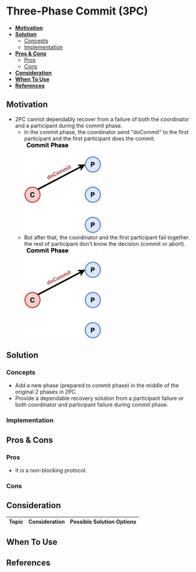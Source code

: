 # Three-Phase Commit (3PC)

- [**Motivation**](#motivation)
- [**Solution**](#solution)
   - [Concepts](#concepts)
   - [Implementation](#implementation)
- [**Pros & Cons**](#pros--cons)
   - [Pros](#pros)
   - [Cons](#cons)
- [**Consideration**](#consideration)
- [**When To Use**](#when-to-use)
- [**References**](#references)

## Motivation
- 2PC cannot dependably recover from a failure of both the coordinator and a participant during the commit phase.
   - In the commit phase, the coordinator send "doCommit" to the first participant and the first participant does the commit. ![](../../diagrams/png/recovery_problem_in_2pc_1.png)
   - But after that, the coordinator and the first participant fail together. the rest of participant don't know the decision (commit or abort). ![](../../diagrams/png/recovery_problem_in_2pc_1.png)

## Solution
### Concepts
- Add a new phase (prepared to commit phase) in the middle of the original 2 phases in 2PC.
- Provide a dependable recovery solution from a participant failure or both coordinator and participant failure during commit phase.

### Implementation

## Pros & Cons
### Pros
- It is a non-blocking protocol.

### Cons

## Consideration
| Topic | Consideration | Possible Solution Options |
|----|-----|-----|

## When To Use

## References
